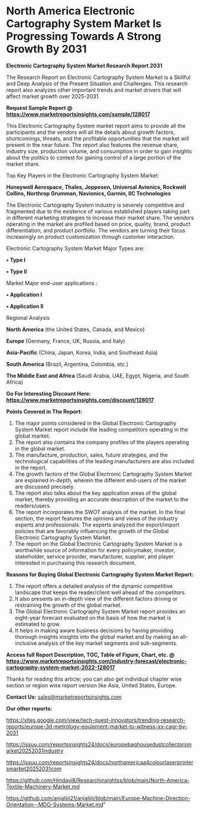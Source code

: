# North America Electronic Cartography System Market Is Progressing Towards A Strong Growth By 2031

<strong>Electronic Cartography System Market Research Report 2031</strong>

The Research Report on Electronic Cartography System Market is a Skillful and Deep Analysis of the Present Situation and Challenges. This research report also analyzes other important trends and market drivers that will affect market growth over 2025-2031.

<strong>Request Sample Report @ <a href=https://www.marketreportsinsights.com/sample/128017>https://www.marketreportsinsights.com/sample/128017</a></strong>

This Electronic Cartography System market report aims to provide all the participants and the vendors will all the details about growth factors, shortcomings, threats, and the profitable opportunities that the market will present in the near future. The report also features the revenue share, industry size, production volume, and consumption in order to gain insights about the politics to contest for gaining control of a large portion of the market share.

Top Key Players in the Electronic Cartography System Market:

<strong>Honeywell Aerospace, Thales, Jeppesen, Universal Avionics, Rockwell Collins, Northrop Grumman, Navionics, Garmin, IIC Technologies</strong>

The Electronic Cartography System Industry is severely competitive and fragmented due to the existence of various established players taking part in different marketing strategies to increase their market share. The vendors operating in the market are profiled based on price, quality, brand, product differentiation, and product portfolio. The vendors are turning their focus increasingly on product customization through customer interaction.

Electronic Cartography System Market Major Types are:

<strong>• Type I

• Type II</strong>

Market Major end-user applications :

<strong>• Application I

• Application II</strong>

Regional Analysis

</u><strong><b>North America</b></strong> (the United States, Canada, and Mexico)

<strong><b>Europe </b></strong>(Germany, France, UK, Russia, and Italy)

<strong><b>Asia-Pacific</b></strong> (China, Japan, Korea, India, and Southeast Asia)

<strong><b>South America</b></strong> (Brazil, Argentina, Colombia, etc.)

<strong><b>The Middle East and Africa</b></strong> (Saudi Arabia, UAE, Egypt, Nigeria, and South Africa)

<strong>Go For Interesting Discount Here: <a href=https://www.marketreportsinsights.com/discount/128017>https://www.marketreportsinsights.com/discount/128017</a></strong>

<strong>Points Covered in The Report:</strong>
<ol>
  <li>The major points considered in the Global Electronic Cartography System Market report include the leading competitors operating in the global market.</li>
  <li>The report also contains the company profiles of the players operating in the global market.</li>
  <li>The manufacture, production, sales, future strategies, and the technological capabilities of the leading manufacturers are also included in the report.</li>
  <li>The growth factors of the Global Electronic Cartography System Market are explained in-depth, wherein the different end-users of the market are discussed precisely.</li>
  <li>The report also talks about the key application areas of the global market, thereby providing an accurate description of the market to the readers/users.</li>
  <li>The report incorporates the SWOT analysis of the market. In the final section, the report features the opinions and views of the industry experts and professionals. The experts analyzed the export/import policies that are favorably influencing the growth of the Global Electronic Cartography System Market.</li>
  <li>The report on the Global Electronic Cartography System Market is a worthwhile source of information for every policymaker, investor, stakeholder, service provider, manufacturer, supplier, and player interested in purchasing this research document.</li>
</ol>
<strong>Reasons for Buying Global Electronic Cartography System Market Report:</strong>

<ol>
  <li>The report offers a detailed analysis of the dynamic competitive landscape that keeps the reader/client well ahead of the competitors.</li>
  <li>It also presents an in-depth view of the different factors driving or restraining the growth of the global market.</li>
  <li>The Global Electronic Cartography System Market report provides an eight-year forecast evaluated on the basis of how the market is estimated to grow.</li>
  <li>It helps in making aware business decisions by having providing thorough insights insights into the global market and by making an all-inclusive analysis of the key market segments and sub-segments.</li>
</ol>
<strong>Access full Report Description, TOC, Table of Figure, Chart, etc. @ <a href=https://www.marketreportsinsights.com/industry-forecast/electronic-cartography-system-market-2022-128017>https://www.marketreportsinsights.com/industry-forecast/electronic-cartography-system-market-2022-128017</a></strong>


Thanks for reading this article; you can also get individual chapter wise section or region wise report version like Asia, United States, Europe.

<strong>Contact Us:</strong>
sales@marketreportsinsights.com

<strong>Our other reports:</strong>

<a href=https://sites.google.com/view/tech-quest-innovators/trending-research-reports/europe-3d-metrology-equipment-market-to-witness-xx-cagr-by-2031>https://sites.google.com/view/tech-quest-innovators/trending-research-reports/europe-3d-metrology-equipment-market-to-witness-xx-cagr-by-2031</a>

<a href=https://issuu.com/reportsinsights24/docs/europebaghousedustcollectorsmarket20252031industry>https://issuu.com/reportsinsights24/docs/europebaghousedustcollectorsmarket20252031industry</a>

<a href=https://issuu.com/reportsinsights24/docs/northamericaa4colourlaserprintersmarket20252031com>https://issuu.com/reportsinsights24/docs/northamericaa4colourlaserprintersmarket20252031com</a>

<a href=https://github.com/Hindavi8/Researchinsightss/blob/main/North-America-Textile-Machinery-Market.md>https://github.com/Hindavi8/Researchinsightss/blob/main/North-America-Textile-Machinery-Market.md</a>

<a href=https://github.com/anjaliiii21/anjaliiii/blob/main/Europe-Machine-Direction-Orientation--MDO-Systems-Market.md>https://github.com/anjaliiii21/anjaliiii/blob/main/Europe-Machine-Direction-Orientation--MDO-Systems-Market.md</a>"
